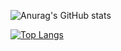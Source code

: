 ![Anurag's GitHub stats](https://github-readme-stats.vercel.app/api?username=Ziiron1&show_icons=true&theme=tokyonight)


[![Top Langs](https://github-readme-stats.vercel.app/api/top-langs/?username=Ziiron1&layout=compact)](https://github.com/anuraghazra/github-readme-stats)
